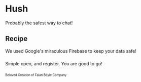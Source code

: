 # Hush
Probably the safest way to chat!
## Recipe
We used Google's miraculous Firebase to keep your data safe!
###
Simple open, and register. You are good to go!
###
<sup><sub>Beloved Creation of Falan Böyle Company</sub></sup>
